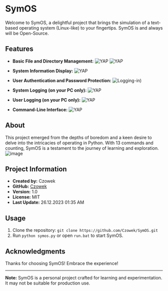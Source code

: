 # SymOS

Welcome to SymOS, a delightful project that brings the simulation of a text-based operating system (Linux-like) to your fingertips. SymOS is and always will be Open-Source.

## Features

- **Basic File and Directory Management:**
  ![YAP](https://imgur.com/NjvYQ9B.png)
  ![YAP](https://i.imgur.com/B0K7jwR.png)

- **System Information Display:**
  ![YAP](https://imgur.com/ToMjhgB.png)

- **User Authentication and Password Protection:**
  ![Logging-in](https://i.imgur.com/RMCP1Li.png))

- **System Logging (on your PC only):**
  ![YAP](https://imgur.com/eEAzExp.png)

- **User Logging (on your PC only):**
  ![YAP](https://imgur.com/HRg4Hcs.png)

- **Command-Line Interface:**
  ![YAP](https://imgur.com/PbA8Pns.png)

## About

This project emerged from the depths of boredom and a keen desire to delve into the intricacies of operating in Python. With 13 commands and counting, SymOS is a testament to the journey of learning and exploration.
![image](https://github.com/Czowek/SymOS/assets/154842302/aedf0061-6daa-4190-a2fc-8e7a95811dda)

## Project Information

- **Created by:** Czowek
- **GitHub:** [Czowek](https://github.com/Czowek)
- **Version:** 1.0
- **License:** MIT
- **Last Update:** 26.12.2023 01:35 AM

## Usage

1. Clone the repository: `git clone https://github.com/Czowek/SymOS.git`
2. Run `python symos.py` or open `run.bat` to start SymOS.

## Acknowledgments

Thanks for choosing SymOS! Embrace the experience!

---

**Note:** SymOS is a personal project crafted for learning and experimentation. It may not be suitable for production use.
